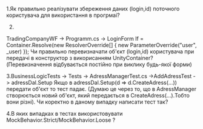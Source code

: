1.Як правильно реалізувати збереження даних (login,id) поточного користувача для використання в прогрмаі?

2.
TradingCompanyWF -> Programm.cs ->
LoginForm lf = Container.Resolve<LoginForm>(new ResolverOverride[] { new ParameterOverride("user", _user) });
Чи правильно перевизначати об'єкт (login,id) користувача при передачі в конструктор з викорисанням UnityContainer? 
(Перевизначення відбувається постійно при виклику будь-якої форми)

3.BusinessLogicTests -> Tests -> AdressManagerTest.cs ->AddAdressTest
-> adressDal.Setup
Якщо в adressDal.Setup(d => d.CreateAdress(...)) передати об'єкт то тест падає.
(Думаю це через то, що в AdressManager створюється новий об'єкт, який передається в CreateAdress(...).Тобто вони різні).
Чи коректно в даному випадку написати тест так?

4.В яких випадках в тестах використовувати MockBehavior.Strict/MockBehavior.Loose ?
